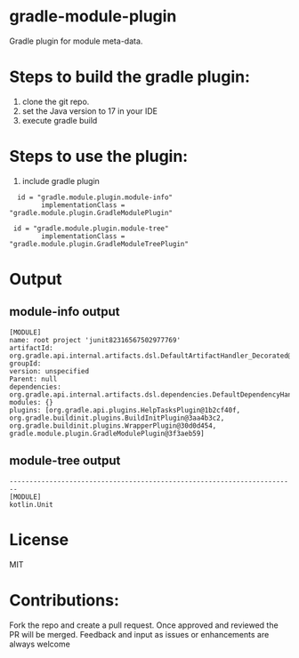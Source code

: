 # gradle-module-plugin
Gradle plugin for module meta-data.

# Steps to build the gradle plugin:
1. clone the git repo. 
3. set the Java version to 17 in your IDE 
5. execute gradle build

# Steps to use the plugin:
1. include gradle plugin 
```
  id = "gradle.module.plugin.module-info"
        implementationClass = "gradle.module.plugin.GradleModulePlugin"
        
 id = "gradle.module.plugin.module-tree"
        implementationClass = "gradle.module.plugin.GradleModuleTreePlugin"
```        
# Output 

## module-info output 
```------------------------------------------------------------------------
[MODULE]
name: root project 'junit82316567502977769'
artifactId: org.gradle.api.internal.artifacts.dsl.DefaultArtifactHandler_Decorated@167103cb
groupId: 
version: unspecified
Parent: null
dependencies: org.gradle.api.internal.artifacts.dsl.dependencies.DefaultDependencyHandler_Decorated@33c7945b
modules: {}
plugins: [org.gradle.api.plugins.HelpTasksPlugin@1b2cf40f, org.gradle.buildinit.plugins.BuildInitPlugin@3aa4b3c2, org.gradle.buildinit.plugins.WrapperPlugin@30d0d454, gradle.module.plugin.GradleModulePlugin@3f3aeb59]
```

## module-tree output
 
 ```Task :module-tree
------------------------------------------------------------------------
[MODULE]
kotlin.Unit

```
# License
MIT

# Contributions:
Fork the repo and create a pull request.
Once approved and reviewed the PR will be merged.
Feedback and input as issues or enhancements are always welcome
